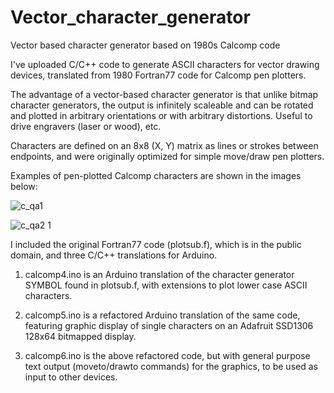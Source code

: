 # Vector_character_generator
Vector based character generator based on 1980s Calcomp code

I've uploaded C/C++ code to generate ASCII characters for vector drawing devices, translated from 1980 Fortran77 code for Calcomp pen plotters.

The advantage of a vector-based character generator is that unlike bitmap character generators, the output is infinitely scaleable and can be rotated and plotted in arbitrary orientations or with arbitrary distortions. Useful to drive engravers (laser or wood), etc.

Characters are defined on an 8x8 (X, Y) matrix as lines or strokes between endpoints, and were originally optimized for simple move/draw pen plotters.

Examples of pen-plotted Calcomp characters are shown in the images below:

![c_qa1](https://user-images.githubusercontent.com/5509037/175750542-a4abc832-2eb5-47d3-bb6a-b44a1b694785.gif)

![c_qa2 1](https://user-images.githubusercontent.com/5509037/175750544-fa52a787-6f7e-40b6-b993-a0fce5393dcf.gif)

I included the original Fortran77 code (plotsub.f), which is in the public domain, and three C/C++ translations for Arduino.

1. calcomp4.ino is an Arduino translation of the character generator SYMBOL found in plotsub.f, with extensions to plot lower case ASCII characters.

2. calcomp5.ino is a refactored Arduino translation of the same code, featuring graphic display of single characters on an Adafruit SSD1306 128x64 bitmapped display.

3. calcomp6.ino is the above refactored code, but with general purpose text output (moveto/drawto commands) for the graphics, to be used as input to other devices.

